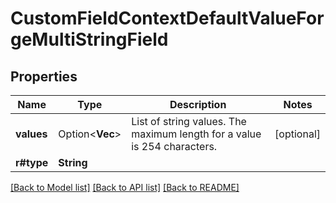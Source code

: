 # CustomFieldContextDefaultValueForgeMultiStringField

## Properties

Name | Type | Description | Notes
------------ | ------------- | ------------- | -------------
**values** | Option<**Vec<String>**> | List of string values. The maximum length for a value is 254 characters. | [optional]
**r#type** | **String** |  | 

[[Back to Model list]](../README.md#documentation-for-models) [[Back to API list]](../README.md#documentation-for-api-endpoints) [[Back to README]](../README.md)


